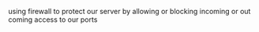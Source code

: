 using firewall to protect our server by allowing or blocking incoming or out coming access to our ports
